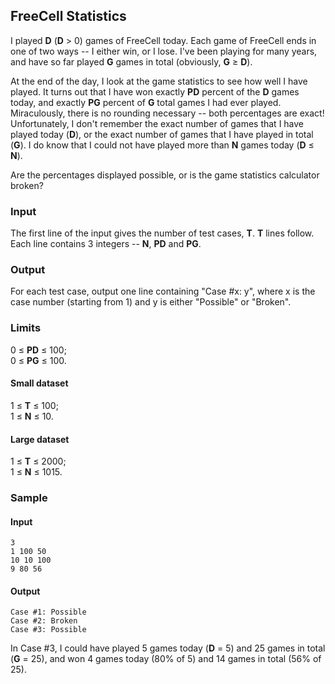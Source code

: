 FreeCell Statistics
---

I played  **D**  (**D**  > 0) games of FreeCell today. Each game of FreeCell ends in one of two ways -- I either win, or I lose. I've been playing for many years, and have so far played  **G**  games in total (obviously,  **G**  ≥  **D**).

At the end of the day, I look at the game statistics to see how well I have played. It turns out that I have won exactly  **PD**  percent of the  **D**  games today, and exactly  **PG**  percent of  **G**  total games I had ever played. Miraculously, there is no rounding necessary -- both percentages are exact! Unfortunately, I don't remember the exact number of games that I have played today (**D**), or the exact number of games that I have played in total (**G**). I do know that I could not have played more than  **N**  games today (**D**  ≤  **N**).

Are the percentages displayed possible, or is the game statistics calculator broken?

### Input

The first line of the input gives the number of test cases,  **T**.  **T**  lines follow. Each line contains 3 integers --  **N**,  **PD**  and  **PG**.

### Output

For each test case, output one line containing "Case #x: y", where x is the case number (starting from 1) and y is either "Possible" or "Broken".

### Limits

0 ≤  **PD**  ≤ 100;  
0 ≤  **PG**  ≤ 100.

#### Small dataset

1 ≤  **T**  ≤ 100;  
1 ≤  **N**  ≤ 10.

#### Large dataset

1 ≤  **T**  ≤ 2000;  
1 ≤  **N**  ≤ 1015.

### Sample
  
#### Input  
    3  
    1 100 50  
    10 10 100  
    9 80 56  

#### Output  
    Case #1: Possible  
    Case #2: Broken  
    Case #3: Possible  
  
In Case #3, I could have played 5 games today  (**D**  = 5)  and 25 games in total  (**G**  = 25), and won 4 games today  (80% of 5)  and 14 games in total  (56% of 25).

